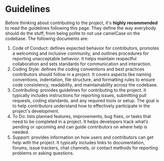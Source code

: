 # Guidelines

Before thinking about contributing to the project, it's **highly recommended** to read the guidelines following this page. They define the way everybody should do the stuff, from being polite to not use camelCase on the codebase. The following documents are:

1. Code of Conduct: defines expected behavior for contributors, promotes a welcoming and inclusive community, and outlines procedures for reporting unacceptable behavior. It helps maintain respectful collaboration and sets standards for communication and interaction.
1. Coding Style: defines the coding conventions and best practices contributors should follow in a project. It covers aspects like naming conventions, indentation, file structure, and formatting rules to ensure code consistency, readability, and maintainability across the codebase.
1. Contributing: provides guidelines for contributing to the project. It typically includes instructions for reporting issues, submitting pull requests, coding standards, and any required tools or setup. The goal is to help contributors understand how to effectively participate in the project's development.
1. To Do: lists planned features, improvements, bug fixes, or tasks that need to be completed in a project. It helps developers track what’s pending or upcoming and can guide contributors on where help is needed.
1. Support: provides information on how users and contributors can get help with the project. It typically includes links to documentation, forums, issue trackers, chat channels, or contact methods for reporting problems or asking questions.
